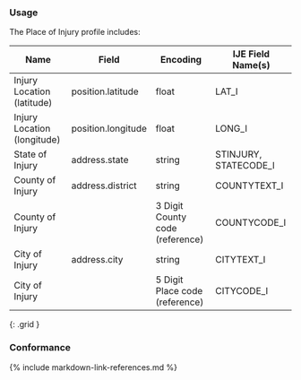 ### Usage
The Place of Injury profile includes:

| **Name** |  **Field**   |  **Encoding**  |  **IJE Field Name(s)**  |
| ---------------| ------------------------ | ------------- | ------------------- |
| Injury Location (latitude) | position.latitude | float | LAT_I |
| Injury Location (longitude) | position.longitude | float | LONG_I |
| State of Injury  | address.state  | string  | STINJURY, STATECODE_I  |
| County of Injury  | address.district  | string  | COUNTYTEXT_I  |
| County of Injury  | <none> | 3 Digit County code (reference) | COUNTYCODE_I |
| City of Injury  | address.city  | string | CITYTEXT_I |
| City of Injury  | <none>  | 5 Digit Place code (reference) | CITYCODE_I  |
{: .grid }


### Conformance

{% include markdown-link-references.md %}
